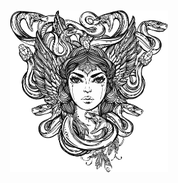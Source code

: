 <!-- ![Medusa](medusa.png) -->
&nbsp;  
<p align="center">
<img src="medusa.png" alt="Medusa" width="50%">
</p>